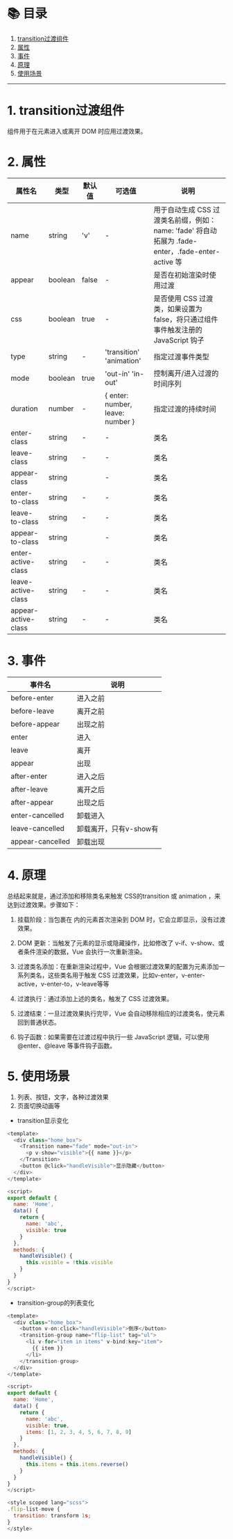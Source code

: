 # 📚 目录

1. [transition过渡组件](#1-transition过渡组件)
2. [属性](#2-属性)
3. [事件](#3-事件)
4. [原理](#4-原理)
5. [使用场景](#5-使用场景)
---

# 1. transition过渡组件

<transition> 组件用于在元素进入或离开 DOM 时应用过渡效果。

# 2. 属性

属性名 | 类型 | 默认值| 可选值 | 说明
---|---|---|---|---
name |string |'v' | - |用于自动生成 CSS 过渡类名前缀，例如：name: 'fade' 将自动拓展为 .fade-enter，.fade-enter-active 等 |
appear | boolean |false | -| 是否在初始渲染时使用过渡 |
css | boolean |true | -|是否使用 CSS 过渡类，如果设置为 false，将只通过组件事件触发注册的 JavaScript 钩子 |
type | string |- |'transition' 'animation' |指定过渡事件类型 |
mode | boolean |true |'out-in' 'in-out' |控制离开/进入过渡的时间序列 |
duration | number |- |{ enter: number, leave: number } |指定过渡的持续时间 |
enter-class | string | -| -|类名 |
leave-class | string | -| -|类名 |
appear-class | string | |- |类名 |
enter-to-class | string |- |- |类名 |
leave-to-class | string |- |- |类名 |
appear-to-class | string | |- |类名 |
enter-active-class | string | -|- |类名 |
leave-active-class | string |- |- |类名 |
appear-active-class | string |- |- | 类名 |

# 3. 事件

事件名 | 说明 |
---|---|
 before-enter | 进入之前 |
 before-leave | 离开之前 |
 before-appear | 出现之前 |
 enter | 进入 |
 leave | 离开 |
 appear | 出现 |
 after-enter | 进入之后 |
 after-leave | 离开之后 |
 after-appear | 出现之后 |
 enter-cancelled | 卸载进入 |
 leave-cancelled | 卸载离开，只有v-show有 |
 appear-cancelled | 卸载出现 |

# 4. 原理

总结起来就是，通过添加和移除类名来触发 CSS的transition 或 animation ，来达到过渡效果。步骤如下：

1. 挂载阶段：当包裹在 <transition> 内的元素首次渲染到 DOM 时，它会立即显示，没有过渡效果。

2. DOM 更新：当触发了元素的显示或隐藏操作，比如修改了 v-if、v-show、或者条件渲染的数据，Vue 会执行一次重新渲染。

3. 过渡类名添加：在重新渲染过程中，Vue 会根据过渡效果的配置为元素添加一系列类名，这些类名用于触发 CSS 过渡效果，比如v-enter，v-enter-active，v-enter-to，v-leave等等

4. 过渡执行：通过添加上述的类名，触发了 CSS 过渡效果。

5. 过渡结束：一旦过渡效果执行完毕，Vue 会自动移除相应的过渡类名，使元素回到普通状态。

6. 钩子函数：如果需要在过渡过程中执行一些 JavaScript 逻辑，可以使用 @enter、@leave 等事件钩子函数。

# 5. 使用场景

1. 列表、按钮，文字，各种过渡效果
2. 页面切换动画等

- transition显示变化

```javascript
<template>
  <div class="home_box">
    <Transition name="fade" mode="out-in">
      <p v-show="visible">{{ name }}</p>
    </Transition>
    <button @click="handleVisible">显示隐藏</button>
  </div>
</template>

<script>
export default {
  name: 'Home',
  data() {
    return {
      name: 'abc',
      visible: true
    }
  },
  methods: {
    handleVisible() {
      this.visible = !this.visible
    }
  }
}
</script>
```

- transition-group的列表变化

```javascript
<template>
  <div class="home_box">
    <button v-on:click="handleVisible">倒序</button>
    <transition-group name="flip-list" tag="ul">
      <li v-for="item in items" v-bind:key="item">
        {{ item }}
      </li>
    </transition-group>
  </div>
</template>

<script>
export default {
  name: 'Home',
  data() {
    return {
      name: 'abc',
      visible: true,
      items: [1, 2, 3, 4, 5, 6, 7, 8, 9]
    }
  },
  methods: {
    handleVisible() {
      this.items = this.items.reverse()
    }
  }
}
</script>

<style scoped lang="scss">
.flip-list-move {
  transition: transform 1s;
}
</style>

```